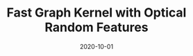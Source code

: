 ---
authors: "Hashem Ghanem, Nicolas Keriven, Nicolas Tremblay"
title: "Fast Graph Kernel with Optical Random Features"
collection: preprint
date: 2020-10-01
venue: 'Preprint'
paperurl: 'https://arxiv.org/abs/2010.08270'
---